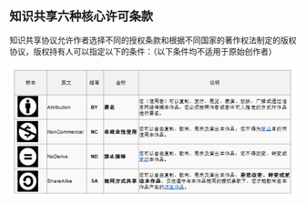 ## 知识共享六种核心许可条款

知识共享协议允许作者选择不同的授权条款和根据不同国家的著作权法制定的版权协议，版权持有人可以指定以下的条件：（以下条件均不适用于原始创作者）

![0](assets/execution/knowledge_core_rule/00.jpg)
